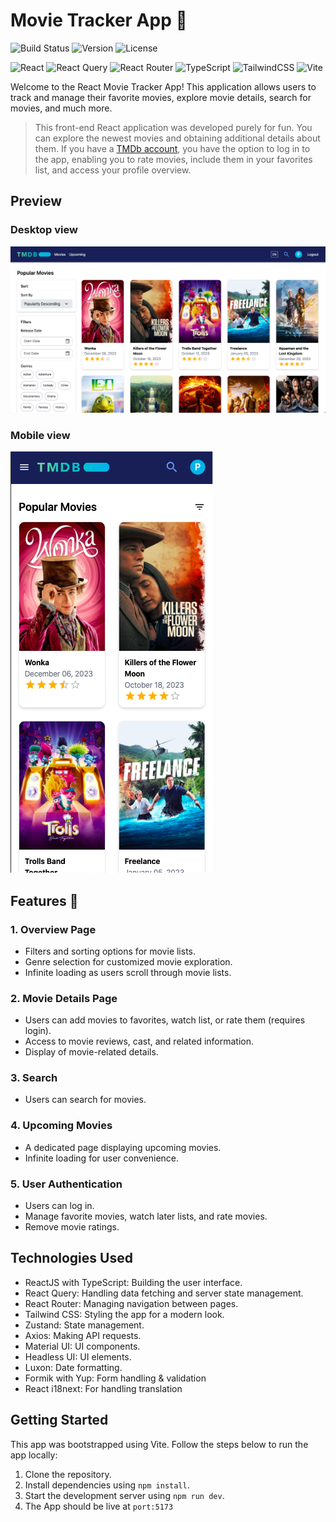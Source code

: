 # Movie Tracker App :movie_camera:
![Build Status](https://img.shields.io/badge/build-passing-brightgreen)
![Version](https://img.shields.io/badge/version-v1.0-blue)
![License](https://img.shields.io/badge/license-MIT-green)

![React](https://img.shields.io/badge/react-%2320232a.svg?style=flat&logo=react&logoColor=%2361DAFB)
![React Query](https://img.shields.io/badge/-React%20Query-FF4154?style=flat&logo=react%20query&logoColor=white)
![React Router](https://img.shields.io/badge/React_Router-CA4245?style=flat&logo=react-router&logoColor=white)
![TypeScript](https://img.shields.io/badge/typescript-%23007ACC.svg?style=flat&logo=typescript&logoColor=white)
![TailwindCSS](https://img.shields.io/badge/tailwindcss-%2338B2AC.svg?style=flat&logo=tailwind-css&logoColor=white)
![Vite](https://img.shields.io/badge/vite-%23646CFF.svg?style=flat&logo=vite&logoColor=white)

Welcome to the React Movie Tracker App! This application allows users to track and manage their favorite movies, explore movie details, search for movies, and much more.

> This front-end React application was developed purely for fun. You can explore the newest movies and obtaining additional details about them. If you have a [TMDb account](https://www.themoviedb.org/), you have the option to log in to the app, enabling you to rate movies, include them in your favorites list, and access your profile overview.


## Preview
### Desktop view

![app-screenshot](./public/app-screenshot.png)

### Mobile view

![mobile-screenshot](./public/mobile-screenshot.png)

## Features 🚀

### 1. Overview Page

- Filters and sorting options for movie lists.
- Genre selection for customized movie exploration.
- Infinite loading as users scroll through movie lists.

### 2. Movie Details Page

- Users can add movies to favorites, watch list, or rate them (requires login).
- Access to movie reviews, cast, and related information.
- Display of movie-related details.

### 3. Search

- Users can search for movies.

### 4. Upcoming Movies

- A dedicated page displaying upcoming movies.
- Infinite loading for user convenience.

### 5. User Authentication

- Users can log in.
- Manage favorite movies, watch later lists, and rate movies.
- Remove movie ratings.

## Technologies Used

- ReactJS with TypeScript: Building the user interface.
- React Query: Handling data fetching and server state management.
- React Router: Managing navigation between pages.
- Tailwind CSS: Styling the app for a modern look.
- Zustand: State management.
- Axios: Making API requests.
- Material UI: UI components.
- Headless UI: UI elements.
- Luxon: Date formatting.
- Formik with Yup: Form handling & validation
- React i18next: For handling translation

## Getting Started

This app was bootstrapped using Vite. Follow the steps below to run the app locally:

1. Clone the repository.
2. Install dependencies using `npm install`.
3. Start the development server using `npm run dev`.
4. The App should be live at `port:5173`
